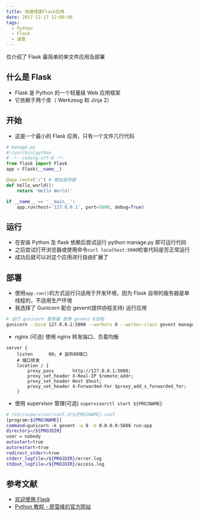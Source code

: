 ```yaml
---
title: 快速搭建Flask应用
date: 2017-12-17 12:00:00
tags:
  - Python
  - Flask
  - 速查
---
```


仅介绍了 Flask 最简单的单文件应用及部署

<!--more-->

## 什么是 Flask

- Flask 是 Python 的一个轻量级 Web 应用框架
- 它依赖于两个库（ Werkzeug 和 Jinja 2）

## 开始

- 这是一个最小的 Flask 应用，只有一个文件几行代码

```python
# manage.py
#!/usr/bin/python
# -*- coding:utf-8 -*-
from flask import Flask
app = Flask(__name__)

@app.route('/') # 路由装饰器
def hello_world():
    return 'Hello World!'

if __name__ == '__main__':
    app.run(host='127.0.0.1', port=5000, debug=True)

```

## 运行

- 在安装 Python 及 flask 依赖后尝试运行 python manage.py 即可运行代码
- 之后尝试打开浏览器或使用命令`curl localhost:5000`检查代码是否正常运行
- 成功后就可以对这个应用进行自由扩展了

## 部署

- 使用`app.run()`的方式运行只适用于开发环境，因为 Flask 自带的服务器是单线程的，不适用生产环境
- 我选择了 Gunicorn 配合 gevent(提供协程支持) 运行应用

```bash
# 运行 gunicorn 服务器 使用 gevent 8进程
gunicorn --bind 127.0.0.1:5000 --workers 8 --worker-class gevent manage:app
```

- nginx (可选) 使用 nginx 转发端口、负载均衡

```nginx
server {
    listen      80; # 监听80端口
    # 端口转发
    location / {
        proxy_pass       http://127.0.0.1:5000;
        proxy_set_header X-Real-IP $remote_addr;
        proxy_set_header Host $host;
        proxy_set_header X-Forwarded-For $proxy_add_x_forwarded_for;
    }
```

- 使用 supervisor 管理(可选) `supervisorctl start ${PROJNAME}`

```bash
# /etc/supervisor/conf.d/${PROJNAME}.conf
[program:${PROJNAME}]
command=gunicorn -k gevent -w 8 -b 0.0.0.0:5888 run:app
directory=/${PROJDIR}
user = nobody
autostart=true
autorestart=true
redirect_stderr=true
stderr_logfile=/${PROJDIR}/error.log
stdout_logfile=/${PROJDIR}/access.log
```

## 参考文献

- [欢迎使用 Flask](http://docs.jinkan.org/docs/flask/index.html)
- [Python 教程 - 廖雪峰的官方网站](https://www.liaoxuefeng.com/wiki/0014316089557264a6b348958f449949df42a6d3a2e542c000)

